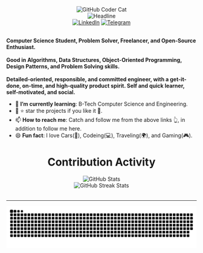  
 <div>
    <div align=center>
        <img src="https://github.com/edwinbenny96edwinbenny96/blob/main/coder-cat-2.png" alt="GitHub Coder Cat" height="200">
    </div>
    <div align=center>
        <img src="https://readme-typing-svg.herokuapp.com?color=%236FDA44&size=32&center=true&vCenter=true&width=600&height=50&lines=Hi+there+I'm+Jenin+%F0%9F%91%8B;Computer+Science+Student;Problem+Solver;Freelancer;Open-Source+Enthusiast" alt="Headline" />
    </div>
    <div align=center>
        <a href="https://www.linkedin.com/in/edwin-benny/"><img src="https://img.shields.io/badge/Linkedin-0077b5?style=flat&logo=linkedin" alt="LinkedIn" /></a>
        <a href="https://t.me/edwinbenny96"><img src="https://img.shields.io/badge/Telegram-0088cc?style=flat&logo=telegram" alt="Telegram" /></a>
    </div>
    <div align=left>
        <br>
        <p>
            <strong>
                Computer Science Student, Problem Solver, Freelancer, and Open-Source Enthusiast.<br><br>
                Good in Algorithms, Data Structures, Object-Oriented Programming, Design Patterns, and Problem Solving skills.<br><br>
                Detailed-oriented, responsible, and committed engineer, with a get-it-done, on-time, and high-quality product spirit. Self and quick learner, self-motivated, and social.
            </strong>
        </p>
        <ul>
            <li>🌱 <b>I’m currently learning</b>: B-Tech Computer Science and Engineering.</li>
            <li>🎯 ⭐️ star the projects if you like it 🤩.</li>
            <li>📫 <b>How to reach me</b>: Catch and follow me from the above links 👆, in addition to follow me here.</li>
            <li>😄 <b>Fun fact</b>: I love Cars(🚗), Codeing(💻), Traveling(🌍), and Gaming(🎮).</li>
        </ul>
 </div>
    <div align=center>
        <h1>Contribution Activity</h1>
        <img src="https://github-readme-stats.vercel.app/api?username=edwinbenny96&title_color=6FDA44&text_color=FFFFFF&show_icons=true&icon_color=6FDA44&include_all_commits=true&count_private=true&theme=dark" alt="GitHub Stats" height="200" />
        <br>
        <!--
        <img src="https://github-readme-stats.vercel.app/api/top-langs?username=ahmedfathydev&layout=compact&title_color=6FDA44&text_color=FFFFFF&theme=dark" alt="GitHub Most Used Languages" height="200" />
        <br>
        -->
        <img src="https://github-readme-streak-stats.herokuapp.com/?user=edwinbenny96&theme=dark&date_format=j%20M%5B%20Y%5D&currStreakLabel=6FDA44&fire=6FDA44&ring=6FDA44" alt="GitHub Streak Stats" height="200" />
        <br>
        <br>
    </div>
</div>

------
  

<!-- Grid Snake -->
<p align="center">
  <img  src="https://raw.githubusercontent.com/Elanza-48/Elanza-48/main/resources/img/github-contribution-grid-snake.svg"
    alt="example" />
</p>

<!---\
 edwin is a ✨ special ✨ repository because its `README.md` (this file) appears on your GitHub profile.
You can click the Preview link to take a look at your changes.
--->
